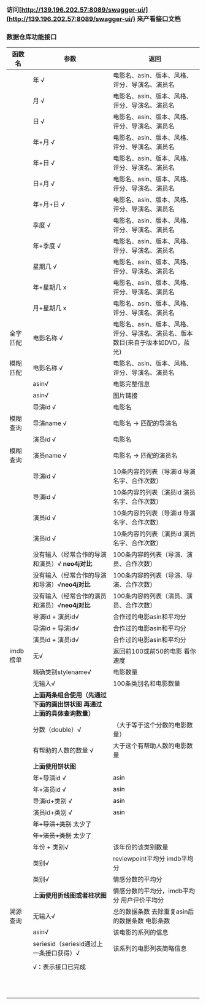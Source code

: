 ### 访问[http://139.196.202.57:8089/swagger-ui/](http://139.196.202.57:8089/swagger-ui/) 来产看接口文档

### 数据仓库功能接口

| 函数名   | 参数                             | 返回                                                         |
| -------- | -------------------------------- | ------------------------------------------------------------ |
|          | 年 √                            | 电影名、asin、版本、风格、评分、导演名、演员名               |
|          | 月 √                          | 电影名、asin、版本、风格、评分、导演名、演员名               |
|          | 日 √                          | 电影名、asin、版本、风格、评分、导演名、演员名               |
|          | 年+月 √                         | 电影名、asin、版本、风格、评分、导演名、演员名               |
|          | 年+日 √                        | 电影名、asin、版本、风格、评分、导演名、演员名               |
|          | 日+月 √                        | 电影名、asin、版本、风格、评分、导演名、演员名               |
|          | 年+月+日 √                       | 电影名、asin、版本、风格、评分、导演名、演员名               |
|          | 季度 √                       | 电影名、asin、版本、风格、评分、导演名、演员名               |
|          | 年+季度 √                     | 电影名、asin、版本、风格、评分、导演名、演员名               |
|          | 星期几 √                     | 电影名、asin、版本、风格、评分、导演名、演员名               |
|          | 年+星期几 x                  | 电影名、asin、版本、风格、评分、导演名、演员名               |
|          | 月+星期几 x                    | 电影名、asin、版本、风格、评分、导演名、演员名               |
| 全字匹配 | 电影名称 √                      | 电影名、asin、版本、风格、评分、导演名、演员名、版本数目(来自于版本如DVD，蓝光) |
| 模糊匹配 | 电影名称 √                      | 电影名、asin、版本、风格、评分、导演名、演员名               |
|         | asin√                           | 电影完整信息                                       |
|           |asin√                           | 图片链接                                               |
|          | 导演id √                         | 电影名                                                       |
| 模糊查询 | 导演name √                         | 电影名 -> 匹配的导演名                                                      |
|          | 演员id √                          | 电影名                                                       |
| 模糊查询 | 演员name √                         | 电影名 -> 匹配的演员名                                                     |
|          | 导演id √                          | 10条内容的列表（导演id 导演名字、合作次数） |
|          | 导演id √                            | 10条内容的列表（演员id 演员名字、合作次数） |
|          | 演员id √                           | 10条内容的列表（导演id 导演名字、合作次数） |
|          | 演员id √                            | 10条内容的列表（演员id 演员名字、合作次数） |
|          | 没有输入（经常合作的导演和演员）√ **neo4j对比** | 100条内容的列表（导演、演员、合作次数）                      |
|          | 没有输入（经常合作的导演和导演）√**neo4j对比** | 100条内容的列表（导演、导演、合作次数）                      |
|          | 没有输入（经常合作的演员和演员）√**neo4j对比** | 100条内容的列表（演员、演员、合作次数）                      |
|          | 导演id + 演员id√                       |合作过的电影asin和平均分             |
|          | 导演id + 导演id√                        |合作过的电影asin和平均分             |
|          | 演员id + 演员id√                         |合作过的电影asin和平均分              |
| imdb榜单 | 无√                              |返回前100或前50的电影 看你速度                                       |
|          | 精确类别stylename√                             | 电影数量                                                     |
|          | 无输入√                             | 100条类别名和电影数量                                                     |
|          | **上面两条组合使用（先通过下面的画出饼状图 再通过上面的具体查询数量）**                             |                                                     |
|          | 分数（double）√                    |    （大于等于这个分数的电影数量）  |
|          | 有帮助的人数的数量 √                   | 大于这个有帮助人数的电影数量 |
|          | **上面使用饼状图**                   |            |
|          | 年+导演id √                          | asin |
|          | 年+演员id  √                         | asin |
|          | 导演id+类别  √                      | asin |
|          | 演员id+类别  √                      | asin |
|          | ~~年+导演+类别~~  太少了                   |                                                              |
|          | ~~年+演员+类别~~   太少了                   ||
|          | 年份 + 类别√                             |该年份的该类别数量|
|          | 类别√                              |reviewpoint平均分 imdb平均分 |
|          | 类别√                              |情感分数的平均分 |
|          | **上面使用折线图或者柱状图**                |情感分数的平均分，imdb平均分 用户评价平均分|
| 溯源查询 | 无输入√                 | 总的数据条数 去除重复asin后的数据条数 电影条数       |
|          | asin√ | 该电影的系列的信息 |
|          | seriesid（seriesid通过上一条接口获得）√ | 该系列的电影列表简略信息 |
|          |                                  |                                                              |
|          | √：表示接口已完成 |                                                              |
|          |                                  |                                                              |
|          |                                  |                                                              |
|          |                                  |                                                              |
|          |                                  |                                                              |
|          |                                  |                                                              |
|          |                                  |                                                              |
|          |                                  |                                                              |
|          |                                  |                                                              |
|          |                                  |                                                              |
|          |                                  |                                                              |
|          |                                  |                                                              |
